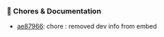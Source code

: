 

### 🧹 Chores & Documentation
* [ae87966](https://github.com/grayankit/DantotsuRe/commit/ae87966): chore : removed dev info from embed

